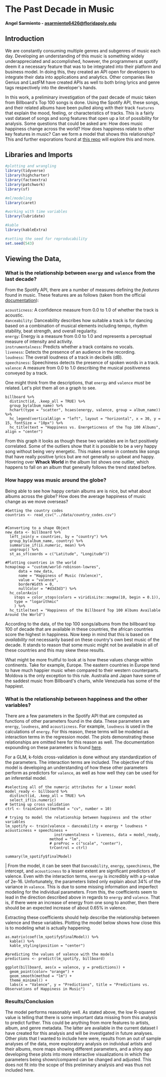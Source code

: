 
# The Past Decade in Music
#### Angel Sarmiento - asarmiento6426@floridapoly.edu





## Introduction

We are constantly consuming multiple genres and subgenres of music each day. Developing an understanding of this music is something widely underappreciated and accomplished, however, the programmers at spotify deem it a necessary feature that was to be integrated into their platform and business model. In doing this, they created an API open for developers to integrate their data into applications and analytics. Other companies like Genius and LastFM have created APIs as well to both bring lyrics and genre tags respectively into the developer's hands. 

In this work, a preliminary investigation of the past decade of music taken from Billboard's Top 100 songs is done. Using the Spotify API, these songs, and their related albums have been pulled along with their track `features` that explain the mood, feeling, or characteristics of tracks. This is a fairly vast dataset of songs and song features that open up a lot of possibility for analysis. Some questions that could be asked are: How does music happiness change across the world? How does happiness relate to other key features in music? Can we form a model that shows this relationship? This and further exporations found at [this repo](https://github.com/angel-sarmiento/the_past_decade_in_music) will explore this and more. 


## Libraries and Imports


```r
#plotting and wrangling
library(tidyverse)
library(highcharter)
library(factoextra)
library(patchwork)
library(sf)

#ml/modeling
library(caret)

#working with time variables
library(lubridate)

#kable
library(kableExtra)

#setting the seed for reproducability
set.seed(543)
```




## Viewing the Data, 

### What is the relationship between `energy` and `valence` from the last decade? 

From the Spotify API, there are a number of measures defining the *features* found in music. These features are as follows (taken from the official [documentation](https://developer.spotify.com/documentation/web-api/reference/tracks/get-audio-features/)):

`acousticness`: A confidence measure from 0.0 to 1.0 of whether the track is acoustic.  
`danceability`: Danceability describes how suitable a track is for dancing based on a combination of musical elements including tempo, rhythm stability, beat strength, and overall regularity.  
`energy`:	Energy is a measure from 0.0 to 1.0 and represents a perceptual measure of intensity and activity.  
`instrumentalness`:	Predicts whether a track contains no vocals.  
`liveness`: Detects the presence of an audience in the recording.  
`loudness`: The overall loudness of a track in decibels (dB).  
`speechiness`: Speechiness detects the presence of spoken words in a track.  
`valence`: A measure from 0.0 to 1.0 describing the musical positiveness conveyed by a track.  

One might think from the descriptions, that `energy` and `valence` *must* be related. Let's plot them all on a graph to see. 


```{r Viewing the data}
billboard %>% 
  distinct(id, .keep_all = TRUE) %>% 
  group_by(album_name) %>%
  hchart(type = "scatter", hcaes(energy, valence, group = album_name)) %>% 
  hc_legend(verticalAlign = "left", layout = "horizontal", x = 30, y = 15, fontSize = "10px") %>% 
  hc_title(text = "Happiness vs. Energeticness of the Top 100 Albums", align = "center")
```

From this graph it looks as though these two variables are in fact positively correlated. Some of the outliers show that it is possible to be a very happy song without being very energetic. This makes sense in contexts like songs that have really positive lyrics but are not generally so upbeat and happy. Hovering over **Whack World** in the album list shows one outlier, which happens to fall on an album that generally follows the trend stated before. 

### How happy was music around the globe? 

Being able to see how happy certain albums are is nice, but what about albums across the globe? How does the average happiness of music change as we move overseas? 

```{r Spatial Visualization, message=FALSE, warning=FALSE}
#Getting the country codes
countries <- read_csv("../data/country_codes.csv")


#Converting to a shape Object
new_data <- billboard %>% 
  left_join(y = countries, by = "country") %>% 
  group_by(album_name, country) %>% 
  summarise_if(is.numeric, mean) %>% 
  ungroup() %>% 
  st_as_sf(coords = c("Latitude", "Longitude"))

#Plotting countries in the world
hcmap(map = "custom/world-robinson-lowres",
      data = new_data,
      name = "Happiness of Music (Valence)",
      value = "valence",
      borderWidth = 0,
      nullColor = "#d3d3d3") %>%
  hc_colorAxis(
    stops = color_stops(colors = viridisLite::magma(10, begin = 0.1)),
    type = "logarithmic"
    ) %>% 
  hc_title(text = "Happiness of the Billboard Top 100 Albums Available Around the World")
```

According to the data, of the top 100 songs/albums from the billboard top 100 of decade that are available in these countries, the african countries score the highest in happiness. Now keep in mind that this is based on *availability* not necessarily based on these country's own best music of the decade. It stands to reason that some music might not be available in all of these countries and this may skew these results. 

What might be more fruitful to look at is how these values change within continents. Take for example, Europe. The eastern countries in Europe tend to have much happier music when compared to their western counterparts. Moldova is the only exception to this rule. Australia and Japan have some of the saddest music from Billboard's charts, while Venezuela has some of the happiest.

### What is the relationship between happiness and the other variables? 

There are a few parameters in the Spotify API that are computed as functions of other parameters found in the data. These parameters are `energy`, `loudness`, and `acousticness`. For example, `loudness` is used in the calculations of `energy`. For this reason, these terms will be modeled as interaction terms in the regression model. The plots demonstrating these relationships are omitted here for this reason as well. The documentation expounding on these parameters is found [here](https://developer.spotify.com/documentation/web-api/reference/tracks/get-audio-features/).

For a GLM, k-folds cross-validation is done without any standardization of the parameters. The interaction terms are included. The objective of this model is developing an understanding of how these other parameters perform as predictors for `valence`, as well as how well they can be used for an inferential model.

```{r GLM}
#selecting all of the numeric attributes for a linear model
model_ready <- billboard %>% 
  distinct(id, .keep_all = TRUE) %>% 
  select_if(is.numeric) 
# Setting up cross validation
ctrl <- trainControl(method = "cv", number = 10)

# trying to model the relationship between happiness and the other variables
lm_spotify <- train(valence ~ danceability + energy * loudness * acousticness + speechiness + 
                      instrumentalness + liveness, data = model_ready,
                    method = "lm",
                    # preProc = c("scale", "center"),
                    trControl = ctrl)
```

```{r}
summary(lm_spotify$finalModel)
```

|    From the model, it can be seen that `Danceability`, `energy`, `speechiness`, the intercept, and `acousticness` to a lesser extent are significant predictors of valence. Even with the interaction terms, `energy` is incredibly with a p-value of 2e-16. Unfortunately, the parameters listed only explain about 34% of the variance in `valence`. This is due to some missing information and imperfect modeling for the individual parameters. From this, the coefficients seem to lead in the direction described above in regards to `energy` and `valence`. That is, if there were an increase of energy from one song to another, then there should be an expected increase of about 0.65% in valence. 

Extracting these coefficients should help describe the relationship between valence and these variables. Plotting the model below shows how close this is to modeling what is actually happening.  


```{r Getting GLM coefficients}
as.matrix(coef(lm_spotify$finalModel)) %>% 
  kable() %>%
  kable_styling(position = "center")
```

```{r Predictions and Plotting linear Model, fig.align="center", message = FALSE, warning = FALSE, comment=NA}
#predicting the values of valence with the models
predictions <- predict(lm_spotify, billboard)

ggplot(billboard, aes(x = valence, y = predictions)) +
  geom_point(color= "orange") +
  geom_smooth(method = "lm") +
  theme_minimal() +
  labs(x = "Valence", y = "Predictions", title = "Predictions vs. Observations of Happiness in Music")
```

### Results/Conclusion

The model performs reasonably well. As stated above, the low R-squared value is telling that there is some important data missing from this analysis to predict further. This could be anything from more features to artists, album, and genre metadata. The latter are available in the current dataset I have created for this analysis and will be investigated in future analyses. Other plots that I wanted to include here were, results from an out of sample analyses of the data, more exploratory analysis on individual artists and their albums, more maps showing different parameters, and a shiny app developing these plots into more interactive visualizations in which the parameters being shown/compared can be changed and adjusted. This does not fit into the scope of this preliminary analysis and was thus not included here.

